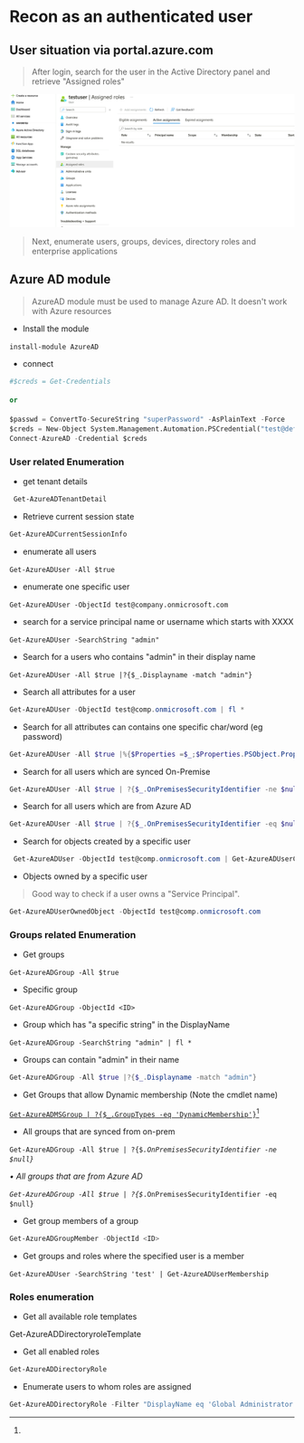 # Recon as an authenticated user

## User situation via portal.azure.com

> After login, search for the user in the Active Directory panel and retrieve "Assigned roles"

![](<../../../../.gitbook/assets/image (4).png>)

> Next, enumerate users, groups, devices, directory roles and enterprise applications

## Azure AD module&#x20;

> AzureAD module must be used to manage Azure AD. It doesn't work with Azure resources

* Install the module

`install-module AzureAD`

* connect

```python
#$creds = Get-Credentials

or

$passwd = ConvertTo-SecureString "superPassword" -AsPlainText -Force
$creds = New-Object System.Management.Automation.PSCredential("test@defcorphq.onmicrosoft.com", $passwd)
Connect-AzureAD -Credential $creds
```

### User related Enumeration

* get tenant details

```powershell
 Get-AzureADTenantDetail
```

* Retrieve current session state

```powershell
Get-AzureADCurrentSessionInfo
```

* enumerate all users

`Get-AzureADUser -All $true`

* enumerate one specific user

`Get-AzureADUser -ObjectId test@company.onmicrosoft.com`

* search for a service principal name or username which starts with XXXX

`Get-AzureADUser -SearchString "admin"`

* Search for a users who contains "admin" in their display name

`Get-AzureADUser -All $true |?{$_.Displayname -match "admin"}`



* Search all attributes for a user

```powershell
Get-AzureADUser -ObjectId test@comp.onmicrosoft.com | fl *
```

* Search for all attributes can contains one specific char/word (eg password)

```powershell
Get-AzureADUser -All $true |%{$Properties =$_;$Properties.PSObject.Properties.Name | % {if($Properties.$_ -match 'password') {"$($Properties.UserPrincipalName) - $_ -$($Properties.$_)"}}}
```

* Search for all users which are synced On-Premise

```powershell
Get-AzureADUser -All $true | ?{$_.OnPremisesSecurityIdentifier -ne $null}
```

* Search for all users which are from Azure AD

```powershell
Get-AzureADUser -All $true | ?{$_.OnPremisesSecurityIdentifier -eq $null}
```

* Search for objects created by a specific user

```powershell
 Get-AzureADUser -ObjectId test@comp.onmicrosoft.com | Get-AzureADUserCreatedObject
```

* Objects owned by a specific user

> Good way to check if a user owns a "Service Principal".
>
>

```powershell
Get-AzureADUserOwnedObject -ObjectId test@comp.onmicrosoft.com
```

### Groups related Enumeration

* Get groups

`Get-AzureADGroup -All $true`

* Specific group

`Get-AzureADGroup -ObjectId <ID>`

* Group which has "a specific string" in the DisplayName

`Get-AzureADGroup -SearchString "admin" | fl *`

* Groups can contain "admin" in their name

```powershell
Get-AzureADGroup -All $true |?{$_.Displayname -match "admin"}
```

* Get Groups that allow Dynamic membership (Note the cmdlet name)&#x20;

[`Get-AzureADMSGroup | ?{$_.GroupTypes -eq 'DynamicMembership'}`](#user-content-fn-1)[^1]

* All groups that are synced from on-prem&#x20;

`Get-AzureADGroup -All $true | ?{$`_`.OnPremisesSecurityIdentifier -ne $null}`_&#x20;

_• All groups that are from Azure AD_&#x20;

_`Get-AzureADGroup -All $true | ?{$`_`.OnPremisesSecurityIdentifier -eq $null}`

* Get group members of a group

```powershell
Get-AzureADGroupMember -ObjectId <ID>
```

* Get groups and roles where the specified user is a member

`Get-AzureADUser -SearchString 'test' | Get-AzureADUserMembership`

### Roles enumeration

* Get all available role templates

Get-AzureADDirectoryroleTemplate

* Get all enabled roles

```powershell
Get-AzureADDirectoryRole
```

* Enumerate users to whom roles are assigned&#x20;

```powershell
Get-AzureADDirectoryRole -Filter "DisplayName eq 'Global Administrator'" | Get-AzureADDirectoryRoleMember
```

[^1]: 

